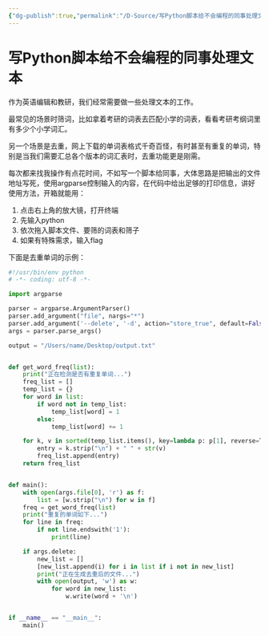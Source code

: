 ```yaml
---
{"dg-publish":true,"permalink":"/D-Source/写Python脚本给不会编程的同事处理文本/","created":"2022-06-15T09:59:13.000+08:00","updated":"2022-06-15T09:59:13.000+08:00"}
---
```


# 写Python脚本给不会编程的同事处理文本
作为英语编辑和教研，我们经常需要做一些处理文本的工作。

最常见的场景时筛词，比如拿着考研的词表去匹配小学的词表，看看考研考纲词里有多少个小学词汇。

另一个场景是去重，网上下载的单词表格式千奇百怪，有时甚至有重复的单词，特别是当我们需要汇总各个版本的词汇表时，去重功能更是刚需。

每次都来找我操作有点花时间，不如写一个脚本给同事，大体思路是把输出的文件地址写死，使用argparse控制输入的内容，在代码中给出足够的打印信息，讲好使用方法，开箱就能用：
1. 点击右上角的放大镜，打开终端
2. 先输入python
3. 依次拖入脚本文件、要筛的词表和筛子
4. 如果有特殊需求，输入flag

下面是去重单词的示例：

```Python
#!/usr/bin/env python
# -*- coding: utf-8 -*-

import argparse

parser = argparse.ArgumentParser()
parser.add_argument("file", nargs="*")
parser.add_argument('--delete', '-d', action="store_true", default=False, help="Delete Repeated Words")
args = parser.parse_args()

output = "/Users/name/Desktop/output.txt"


def get_word_freq(list):
    print("正在检测是否有重复单词...")
    freq_list = []
    temp_list = {}
    for word in list:
        if word not in temp_list:
            temp_list[word] = 1
        else:
            temp_list[word] += 1

    for k, v in sorted(temp_list.items(), key=lambda p: p[1], reverse=True):
        entry = k.strip("\n") + " " + str(v)
        freq_list.append(entry)
    return freq_list


def main():
    with open(args.file[0], 'r') as f:
        list = [w.strip("\n") for w in f]
    freq = get_word_freq(list)
    print("重复的单词如下...")
    for line in freq:
        if not line.endswith('1'):
            print(line)

    if args.delete:
        new_list = []
        [new_list.append(i) for i in list if i not in new_list]
        print("正在生成去重后的文件...")
        with open(output, 'w') as w:
            for word in new_list:
                w.write(word + '\n')


if __name__ == "__main__":
    main()

```